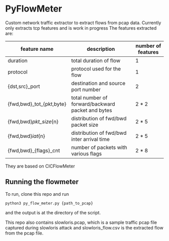 # PyFlowMeter


Custom network traffic extractor to extract flows from pcap data.
Currently only extracts tcp features and is work in progress
The features extracted are:

| feature name               | description                                       | number of features |
| -------------------------- | ------------------------------------------------- | ------------------ |
| duration                   | total duration of flow                            | 1                  |
| protocol                   | protocol used for the flow                        | 1                  |
| {dst,src}\_port            | destination and source port number                | 2                  |
| {fwd,bwd}\_tot\_{pkt,byte} | total number of forward/backward packet and bytes | 2 \* 2             |
| {fwd,bwd}_pkt_size_{n}     | distribution of fwd/bwd packet size               | 2 \* 5             |
| {fwd,bwd}_iat_{n}          | distribution of fwd/bwd inter arrival time        | 2 \* 5             |
| {fwd,bwd}\_{flags}\_cnt    | number of packets with various flags              | 2 \* 8             |

They are based on CICFlowMeter

## Running the flowmeter
To run, clone this repo and run

```
python3 py_flow_meter.py {path_to_pcap}
```
and the output is at the directory of the script.

This repo also contains slowloris.pcap, which is a sample traffic pcap file captured during slowloris attack and slowloris_flow.csv is the extracted flow from the pcap file.
